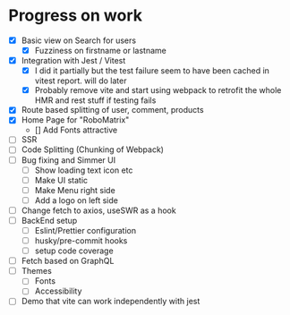 # Progress on work

- [x]   Basic view on Search for users
    - [x]   Fuzziness on firstname or lastname
- [x]   Integration with Jest / Vitest
    - [x] I did it partially but the test failure seem to have been cached in vitest report. will do later
    - [x] Probably remove vite and start using webpack to retrofit the whole HMR and rest stuff if testing fails
- [x]   Route based splitting of user, comment, products
- [x]   Home Page for "RoboMatrix"
    - []   Add Fonts attractive
- [ ]   SSR
- [ ]   Code Splitting (Chunking of Webpack)
- [ ]   Bug fixing and Simmer UI
    - [ ] Show loading text icon etc
    - [ ] Make UI static
    - [ ] Make Menu right side
    - [ ] Add a logo on left side
- [ ]   Change fetch to axios, useSWR as a hook
- [ ]   BackEnd setup
    - [ ] Eslint/Prettier configuration
    - [ ] husky/pre-commit hooks
    - [ ] setup code coverage
- [ ]   Fetch based on GraphQL
- [ ]   Themes
    - [ ]   Fonts
    - [ ]   Accessibility
- [ ]   Demo that vite can work independently with jest